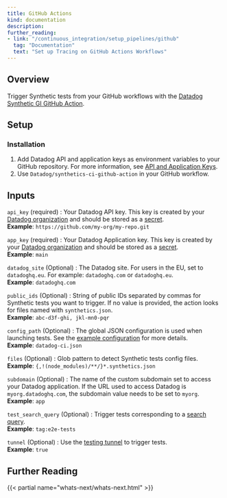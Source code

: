 ```yaml
---
title: GitHub Actions
kind: documentation
description: 
further_reading:
- link: "/continuous_integration/setup_pipelines/github"
  tag: "Documentation"
  text: "Set up Tracing on GitHub Actions Workflows"
---
```


## Overview

Trigger Synthetic tests from your GitHub workflows with the [Datadog Synthetic GI GitHub Action][1].

## Setup

### Installation

1. Add Datadog API and application keys as environment variables to your GitHub repository. For more information, see [API and Application Keys][2].
2. Use `Datadog/synthetics-ci-github-action` in your GitHub workflow. 

## Inputs

`api_key` (required)
: Your Datadog API key. This key is created by your [Datadog organization][2] and should be stored as a [secret][3].<br/>
**Example**: `https://github.com/my-org/my-repo.git`

`app_key` (required)
: Your Datadog Application key. This key is created by your [Datadog organization][1] and should be stored as a [secret][3].<br/>
**Example**: `main`

`datadog_site` (Optional)
: The Datadog site. For users in the EU, set to `datadoghq.eu`. For example: `datadoghq.com` or `datadoghq.eu`.<br/>
**Example**: `datadoghq.com`

`public_ids` (Optional)
: String of public IDs separated by commas for Synthetic tests you want to trigger. If no value is provided, the action looks for files named with `synthetics.json`.<br/>
**Example**: `abc-d3f-ghi, jkl-mn0-pqr`

`config_path` (Optional)
: The global JSON configuration is used when launching tests. See the [example configuration][4] for more details.<br/>
**Example**: `datadog-ci.json`

`files` (Optional)
: Glob pattern to detect Synthetic tests config files.<br/>
**Example**: `{,!(node_modules)/**/}*.synthetics.json`

`subdomain` (Optional)
: The name of the custom subdomain set to access your Datadog application. If the URL used to access Datadog is `myorg.datadoghq.com`, the subdomain value needs to be set to `myorg`.<br/>
**Example**: `app`

`test_search_query` (Optional)
: Trigger tests corresponding to a [search query][5].<br/>
**Example**: `tag:e2e-tests`

`tunnel` (Optional)
: Use the [testing tunnel][6] to trigger tests.<br/>
**Example**: `true`


## Further Reading

{{< partial name="whats-next/whats-next.html" >}}

[1]: https://github.com/DataDog/synthetics-ci-github-action/
[2]: /account_management/api-app-keys/
[3]: https://docs.github.com/en/actions/reference/encrypted-secrets
[4]: /synthetics/cicd_integrations/configuration#setup-a-client
[5]: /synthetics/search/#search
[6]: /synthetics/cicd_integrations/configuration#use-the-testing-tunnel
